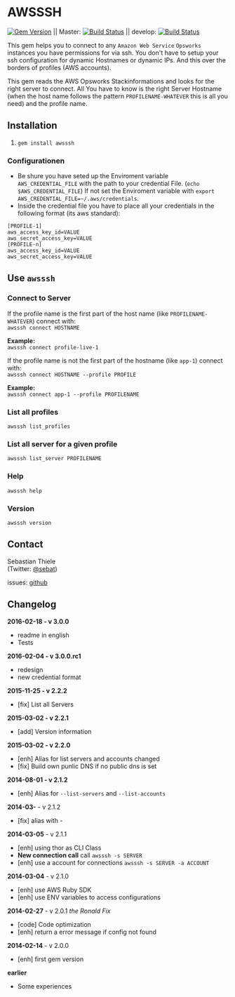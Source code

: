 # AWSSSH

[![Gem Version](https://badge.fury.io/rb/awsssh.png)](http://badge.fury.io/rb/awsssh) || Master: [![Build Status](https://travis-ci.org/sethiele/awsssh.svg?branch=master)](https://travis-ci.org/sethiele/awsssh) || develop: [![Build Status](https://travis-ci.org/sethiele/awsssh.svg?branch=develop)](https://travis-ci.org/sethiele/awsssh)

This gem helps you to connect to any `Amazon Web Service` `Opsworks` instances you have permissions for via ssh.
You don't have to setup your ssh configuration for dynamic Hostnames or dynamic IPs. And this over the borders of profiles (AWS accounts).

This gem reads the AWS Opsworks Stackinformations and looks for the right server to connect. All You have to know is the right Server Hostname (when the host name follows the pattern `PROFILENAME-WHATEVER` this is all you need) and the profile name.

## Installation

1. `gem install awsssh`

### Configurationen

* Be shure you have seted up the Enviroment variable `AWS_CREDENTIAL_FILE` with the path to your credential File. (`echo $AWS_CREDENTIAL_FILE`) If not set the Enviroment variable with `export AWS_CREDENTIAL_FILE=~/.aws/credentials`.
* Inside the credential file you have to place all your credentials in the following format (its aws standard):
```
[PROFILE-1]
aws_access_key_id=VALUE
aws_secret_access_key=VALUE
[PROFILE-n]
aws_access_key_id=VALUE
aws_secret_access_key=VALUE
```

## Use `awsssh`

### Connect to Server

If the profile name is the first part of the host name (like `PROFILENAME-WHATEVER`) connect with:<br>
`awsssh connect HOSTNAME`

**Example:**<br>
`awsssh connect profile-live-1`

If the profile name is not the first part of the hostname (like `app-1`) connect with:<br>
`awsssh connect HOSTNAME --profile PROFILE`

**Example:**<br>
`awsssh connect app-1 --profile PROFILENAME`

### List all profiles
`awsssh list_profiles`

### List all server for a given profile
`awsssh list_server PROFILENAME`

### Help
`awsssh help`

### Version
`awsssh version`

## Contact

Sebastian Thiele<br>
(Twitter: [@sebat](https://twitter.com/sebat))

issues:
[github](https://github.com/sethiele/awsssh)

## Changelog
**2016-02-18 - v 3.0.0**
* readme in english
* Tests

**2016-02-04 - v 3.0.0.rc1**
* redesign
* new credential format

**2015-11-25 - v 2.2.2**
* [fix] List all Servers

**2015-03-02 - v 2.2.1**
* [add] Version information

**2015-03-02 - v 2.2.0**
* [enh] Alias for list servers and accounts changed
* [fix] Build own punlic DNS if no public dns is set

**2014-08-01 - v 2.1.2**
* [enh] Alias for `--list-servers` and `--list-accounts`

**2014-03-** - v 2.1.2
* [fix] alias with -

**2014-03-05** - v 2.1.1
* [enh] using thor as CLI Class
* **New connection call** call `awsssh -s SERVER`
* [enh] use a account for connections `awsssh -s SERVER -a ACCOUNT`

**2014-03-04** - v 2.1.0
* [enh] use AWS Ruby SDK
* [enh] use ENV variables to access configurations

**2014-02-27** - v 2.0.1 *the Ronald Fix*
* [code] Code optimization
* [enh] return a error message if config not found

**2014-02-14** - v 2.0.0
* [enh] first gem version

**earlier**
* Some experiences
